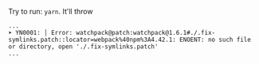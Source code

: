 Try to run: `yarn`. It'll throw
```
...
➤ YN0001: │ Error: watchpack@patch:watchpack@1.6.1#./.fix-symlinks.patch::locator=webpack%40npm%3A4.42.1: ENOENT: no such file or directory, open './.fix-symlinks.patch'
...
```